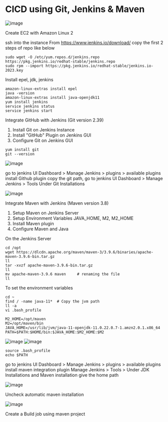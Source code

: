 # CICD using Git, Jenkins & Maven

![image](https://github.com/tspoorthyreddy/CICD-with-Git-Jenkins-Ansible-K8s/assets/93954534/860eeddd-4019-4ef5-88dd-8cf6d1cfbd60)

Create EC2 with Amazon Linux 2 

ssh into the instance
From https://www.jenkins.io/download/ copy the first 2 steps of repo like below

```
sudo wget -O /etc/yum.repos.d/jenkins.repo https://pkg.jenkins.io/redhat-stable/jenkins.repo
sudo rpm --import https://pkg.jenkins.io/redhat-stable/jenkins.io-2023.key
```

Install epel, jdk, jenkins

```
amazon-linux-extras install epel
java -version
amazon-linux-extras install java-openjdk11
yum install jenkins
service jenkins status
service jenkins start
```

Integrate GitHub with Jenkins (Git version 2.39)
1. Install Git on Jenkins Instance
2. Install "GitHub" Plugin on Jenkins GUI
3. Configure Git on Jenkins GUI

```
yum install git
git --version
```

![image](https://github.com/tspoorthyreddy/CICD-with-Git-Jenkins-Ansible-K8s/assets/93954534/480b1fd6-f2b9-4e54-876d-d90712ce7b0c)

go to jenkins UI Dashboard > Manage Jenkins > plugins > available plugins install Github plugin
copy the git path, go to jenkins UI Dashboard > Manage Jenkins > Tools Under Git Installations

![image](https://github.com/tspoorthyreddy/CICD-with-Git-Jenkins-Ansible-K8s/assets/93954534/075fe103-0e8b-41c3-9f7e-320fd094fa66)

Integrate Maven with Jenkins (Maven version 3.8)
1. Setup Maven on Jenkins Server
2. Setup Environment Variables JAVA_HOME, M2, M2_HOME
3. Install Maven plugin
4. Configure Maven and Java

On the Jenkins Server
```
cd /opt
wget https://dlcdn.apache.org/maven/maven-3/3.9.6/binaries/apache-maven-3.9.6-bin.tar.gz
ll
tar -xvzf apache-maven-3.9.6-bin.tar.gz
ll
mv apache-maven-3.9.6 maven     # renaming the file
ll
```

To set the environment variables

```
cd ~
find / -name java-11*  # Copy the jvm path
ll -a
vi .bash_profile

M2_HOME=/opt/maven
M2=/opt/maven/bin
JAVA_HOME=/usr/lib/jvm/java-11-openjdk-11.0.22.0.7-1.amzn2.0.1.x86_64
PATH=$PATH:$HOME/bin:$JAVA_HOME:$M2_HOME:$M2

```
![image](https://github.com/tspoorthyreddy/CICD-with-Git-Jenkins-Ansible-K8s/assets/93954534/f428606e-44f2-4907-88fb-6425cc267c8e)
![image](https://github.com/tspoorthyreddy/CICD-with-Git-Jenkins-Ansible-K8s/assets/93954534/198d8d8a-8742-4980-8896-1796a6997120)

```
source .bash_profile
echo $PATH
```

go to jenkins UI Dashboard > Manage Jenkins > plugins > available plugins install maven integration plugin
Manage Jenkins > Tools > Under JDK Installations and Maven installation give the home path

![image](https://github.com/tspoorthyreddy/CICD-with-Git-Jenkins-Ansible-K8s/assets/93954534/4835e2a5-2721-4d54-bd13-df581d0e98fb)

Uncheck automatic maven installation 

![image](https://github.com/tspoorthyreddy/CICD-with-Git-Jenkins-Ansible-K8s/assets/93954534/ca343272-57e7-4132-aa51-9bbfaeba53f2)

Create a Build job using maven project


